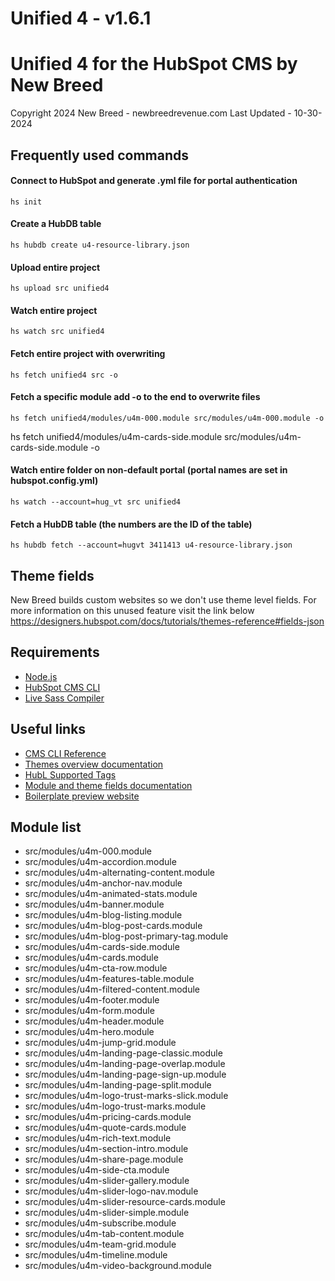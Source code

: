 # Unified 4 - v1.6.1
Unified 4 for the HubSpot CMS by New Breed
=======
Copyright 2024 New Breed - newbreedrevenue.com
Last Updated - 10-30-2024

## Frequently used commands

#### Connect to HubSpot and generate .yml file for portal authentication
```
hs init
```

#### Create a HubDB table
```
hs hubdb create u4-resource-library.json
```

#### Upload entire project
```
hs upload src unified4
```

#### Watch entire project
```
hs watch src unified4
```

#### Fetch entire project with overwriting
```
hs fetch unified4 src -o
```

#### Fetch a specific module add -o to the end to overwrite files
```
hs fetch unified4/modules/u4m-000.module src/modules/u4m-000.module -o
```

hs fetch unified4/modules/u4m-cards-side.module src/modules/u4m-cards-side.module -o

#### Watch entire folder on non-default portal (portal names are set in hubspot.config.yml)
```
hs watch --account=hug_vt src unified4
```

#### Fetch a HubDB table (the numbers are the ID of the table)
```
hs hubdb fetch --account=hugvt 3411413 u4-resource-library.json
```

## Theme fields
New Breed builds custom websites so we don't use theme level fields. For more information on this unused feature visit the link below
https://designers.hubspot.com/docs/tutorials/themes-reference#fields-json

## Requirements
- [Node.js](https://nodejs.org/en/)
- [HubSpot CMS CLI](https://developers.hubspot.com/docs/cms/developer-reference/local-development-cms-cli)
- [Live Sass Compiler](https://marketplace.visualstudio.com/items?itemName=glenn2223.live-sass)

## Useful links
- [CMS CLI Reference](https://developers.hubspot.com/docs/cms/developer-reference/local-development-cms-cli)
- [Themes overview documentation](https://designers.hubspot.com/docs/building-blocks/themes)
- [HubL Supported Tags](https://developers.hubspot.com/docs/cms/hubl/tags)
- [Module and theme fields documentation](https://designers.hubspot.com/docs/building-blocks/module-theme-fields)
- [Boilerplate preview website](https://boilerplate.hubspotcms.com)

## Module list
- src/modules/u4m-000.module
- src/modules/u4m-accordion.module
- src/modules/u4m-alternating-content.module
- src/modules/u4m-anchor-nav.module
- src/modules/u4m-animated-stats.module
- src/modules/u4m-banner.module
- src/modules/u4m-blog-listing.module
- src/modules/u4m-blog-post-cards.module
- src/modules/u4m-blog-post-primary-tag.module
- src/modules/u4m-cards-side.module
- src/modules/u4m-cards.module
- src/modules/u4m-cta-row.module
- src/modules/u4m-features-table.module
- src/modules/u4m-filtered-content.module
- src/modules/u4m-footer.module
- src/modules/u4m-form.module
- src/modules/u4m-header.module
- src/modules/u4m-hero.module
- src/modules/u4m-jump-grid.module
- src/modules/u4m-landing-page-classic.module
- src/modules/u4m-landing-page-overlap.module
- src/modules/u4m-landing-page-sign-up.module
- src/modules/u4m-landing-page-split.module
- src/modules/u4m-logo-trust-marks-slick.module
- src/modules/u4m-logo-trust-marks.module
- src/modules/u4m-pricing-cards.module
- src/modules/u4m-quote-cards.module
- src/modules/u4m-rich-text.module
- src/modules/u4m-section-intro.module
- src/modules/u4m-share-page.module
- src/modules/u4m-side-cta.module
- src/modules/u4m-slider-gallery.module
- src/modules/u4m-slider-logo-nav.module
- src/modules/u4m-slider-resource-cards.module
- src/modules/u4m-slider-simple.module
- src/modules/u4m-subscribe.module
- src/modules/u4m-tab-content.module
- src/modules/u4m-team-grid.module
- src/modules/u4m-timeline.module
- src/modules/u4m-video-background.module
